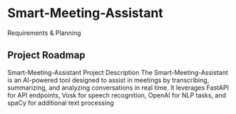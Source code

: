 # Smart-Meeting-Assistant
Requirements &amp; Planning


Project Roadmap
--
Smart-Meeting-Assistant
Project Description
The Smart-Meeting-Assistant is an AI-powered tool designed to assist in meetings by transcribing, summarizing, and analyzing conversations in real time. It leverages FastAPI for API endpoints, Vosk for speech recognition, OpenAI for NLP tasks, and spaCy for additional text processing
